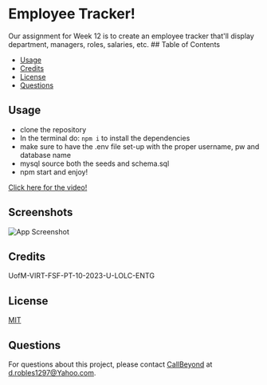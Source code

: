 # Employee Tracker!

Our assignment for Week 12 is to create an employee tracker that'll display department, managers, roles, salaries, etc. ## Table of Contents

- [Usage](#usage)
- [Credits](#credits)
- [License](https://choosealicense.com/licenses/mit/)
- [Questions](#questions)
## Usage
- clone the repository
- In the terminal do: `npm i` to install the dependencies
- make sure to have the .env file set-up with the proper username, pw and database name
- mysql source both the seeds and schema.sql
- npm start and enjoy!

[Click here for the video!](https://youtu.be/h7TMUerngpc)


## Screenshots

![App Screenshot](/assets/main.pnge)

## Credits

UofM-VIRT-FSF-PT-10-2023-U-LOLC-ENTG
## License

[MIT](https://choosealicense.com/licenses/mit/)

## Questions

For questions about this project, please contact [CallBeyond](https://github.com/CallBeyond) at d.robles1297@Yahoo.com.